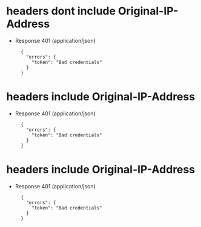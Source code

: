 # headers dont include Original-IP-Address

+ Response 401 (application/json)

        {
          "errors": {
            "token": "Bad credentials"
          }
        }

# headers include Original-IP-Address

+ Response 401 (application/json)

        {
          "errors": {
            "token": "Bad credentials"
          }
        }

# headers include Original-IP-Address

+ Response 401 (application/json)

        {
          "errors": {
            "token": "Bad credentials"
          }
        }

